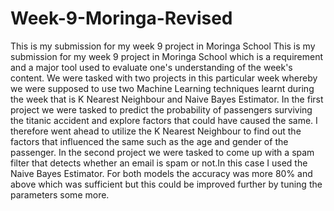 # Week-9-Moringa-Revised
This is my submission for my week 9 project in Moringa School
This is my submission for my week 9 project in Moringa School which is a requirement and a major tool used to evaluate one's understanding of the week's content.
We were tasked with two projects in this particular week whereby we were supposed to use two Machine Learning techniques learnt during the week that is K Nearest Neighbour and Naive Bayes Estimator.
In the first project we were tasked to predict the probability of passengers surviving the titanic accident and explore factors that could have caused the same. I therefore went ahead to utilize the K Nearest Neighbour to find out the factors that influenced the same such as the age and gender of the passenger.
In the second project we were tasked to come up with a spam filter that detects whether an email is spam or not.In this case I used the Naive Bayes Estimator.
For both models the accuracy was more 80% and above which was sufficient but this could be improved further by tuning the parameters some more.
